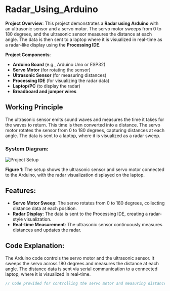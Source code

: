 # Radar_Using_Arduino


**Project Overview**:
This project demonstrates a **Radar using Arduino** with an ultrasonic sensor and a servo motor. The servo motor sweeps from 0 to 180 degrees, and the ultrasonic sensor measures the distance at each angle. The data is then sent to a laptop where it is visualized in real-time as a radar-like display using the **Processing IDE**.

**Project Components**:
- **Arduino Board** (e.g., Arduino Uno or ESP32)
- **Servo Motor** (for rotating the sensor)
- **Ultrasonic Sensor** (for measuring distances)
- **Processing IDE** (for visualizing the radar data)
- **Laptop/PC** (to display the radar)
- **Breadboard and jumper wires**

## Working Principle

The ultrasonic sensor emits sound waves and measures the time it takes for the waves to return. This time is then converted into a distance. The servo motor rotates the sensor from 0 to 180 degrees, capturing distances at each angle. The data is sent to a laptop, where it is visualized as a radar sweep.

### System Diagram:
![Project Setup](./radar.jpg)

**Figure 1**: The setup shows the ultrasonic sensor and servo motor connected to the Arduino, with the radar visualization displayed on the laptop.

## Features:
- **Servo Motor Sweep**: The servo rotates from 0 to 180 degrees, collecting distance data at each position.
- **Radar Display**: The data is sent to the Processing IDE, creating a radar-style visualization.
- **Real-time Measurement**: The ultrasonic sensor continuously measures distances and updates the radar.

## Code Explanation:
The Arduino code controls the servo motor and the ultrasonic sensor. It sweeps the servo across 180 degrees and measures the distance at each angle. The distance data is sent via serial communication to a connected laptop, where it is visualized in real-time.

```cpp
// Code provided for controlling the servo motor and measuring distances with the ultrasonic sensor.

